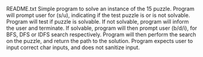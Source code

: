 README.txt
Simple program to solve an instance of the 15 puzzle.
Program will prompt user for (s/u), indicating if the test puzzle is or is not solvable.
Program will test if puzzle is solvable.
If not solvable, program will inform the user and terminate.
If solvable, program will then prompt user (b/d/i), for BFS, DFS or IDFS search respectively.
Program will then perform the search on the puzzle, and return the path to the solution.
Program expects user to input correct char inputs, and does not sanitize input.